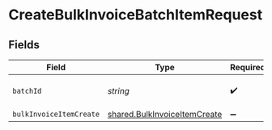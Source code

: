 # CreateBulkInvoiceBatchItemRequest


## Fields

| Field                                                                               | Type                                                                                | Required                                                                            | Description                                                                         |
| ----------------------------------------------------------------------------------- | ----------------------------------------------------------------------------------- | ----------------------------------------------------------------------------------- | ----------------------------------------------------------------------------------- |
| `batchId`                                                                           | *string*                                                                            | :heavy_check_mark:                                                                  | Unique identifier for a batch                                                       |
| `bulkInvoiceItemCreate`                                                             | [shared.BulkInvoiceItemCreate](../../../sdk/models/shared/bulkinvoiceitemcreate.md) | :heavy_minus_sign:                                                                  | N/A                                                                                 |